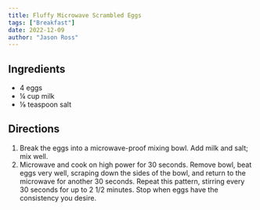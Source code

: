 ```yaml
---
title: Fluffy Microwave Scrambled Eggs
tags: ["Breakfast"]
date: 2022-12-09
author: "Jason Ross"
---
```


## Ingredients

- 4 eggs
- ¼ cup milk
- ⅛ teaspoon salt

## Directions

1. Break the eggs into a microwave-proof mixing bowl. Add milk and salt; mix well.
2. Microwave and cook on high power for 30 seconds. Remove bowl, beat eggs very well, scraping down the sides of the bowl, and return to the microwave for another 30 seconds. Repeat this pattern, stirring every 30 seconds for up to 2 1/2 minutes. Stop when eggs have the consistency you desire.
